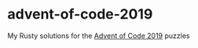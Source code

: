# advent-of-code-2019
My Rusty solutions for the [Advent of Code 2019](https://adventofcode.com/2019) puzzles
